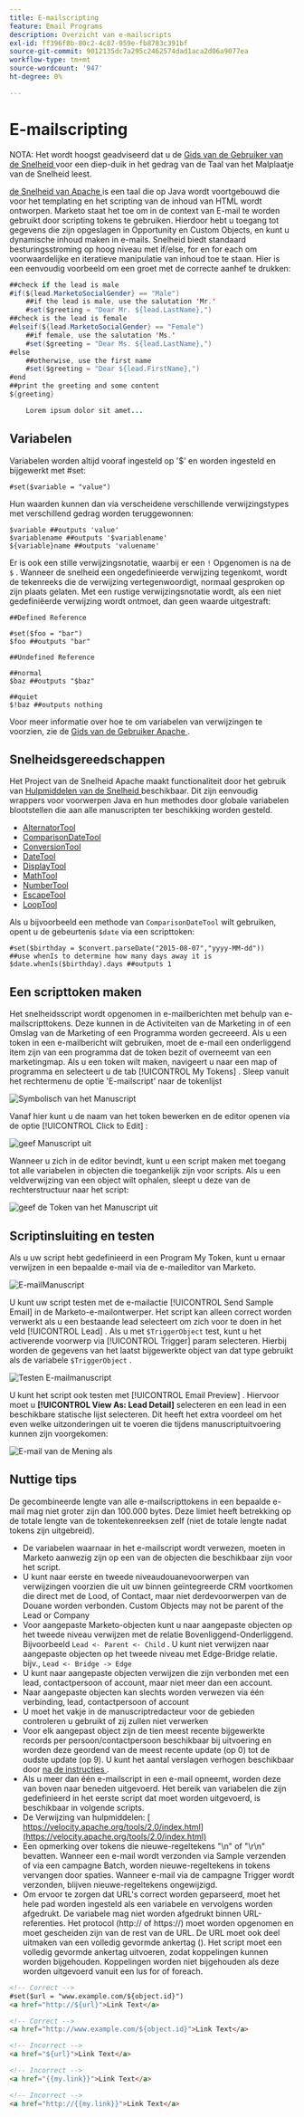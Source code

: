 ```yaml
---
title: E-mailscripting
feature: Email Programs
description: Overzicht van e-mailscripts
exl-id: ff396f8b-80c2-4c87-959e-fb8783c391bf
source-git-commit: 9012135dc7a295c2462574dad1aca2d06a9077ea
workflow-type: tm+mt
source-wordcount: '947'
ht-degree: 0%

---
```


# E-mailscripting

NOTA: Het wordt hoogst geadviseerd dat u de [ Gids van de Gebruiker van de Snelheid ](https://velocity.apache.org/engine/devel/user-guide.html) voor een diep-duik in het gedrag van de Taal van het Malplaatje van de Snelheid leest.

[ de Snelheid van Apache ](https://velocity.apache.org/) is een taal die op Java wordt voortgebouwd die voor het templating en het scripting van de inhoud van HTML wordt ontworpen. Marketo staat het toe om in de context van E-mail te worden gebruikt door scripting tokens te gebruiken. Hierdoor hebt u toegang tot gegevens die zijn opgeslagen in Opportunity en Custom Objects, en kunt u dynamische inhoud maken in e-mails. Snelheid biedt standaard besturingsstroming op hoog niveau met if/else, for en for each om voorwaardelijke en iteratieve manipulatie van inhoud toe te staan. Hier is een eenvoudig voorbeeld om een groet met de correcte aanhef te drukken:

```java
##check if the lead is male
#if(${lead.MarketoSocialGender} == "Male")
    ##if the lead is male, use the salutation 'Mr.'
    #set($greeting = "Dear Mr. ${lead.LastName},")
##check is the lead is female
#elseif(${lead.MarketoSocialGender} == "Female")
    ##if female, use the salutation 'Ms.'
    #set($greeting = "Dear Ms. ${lead.LastName},")
#else
    ##otherwise, use the first name
    #set($greeting = "Dear ${lead.FirstName},")
#end
##print the greeting and some content
${greeting}

    Lorem ipsum dolor sit amet...
```

## Variabelen

Variabelen worden altijd vooraf ingesteld op &#39;$&#39; en worden ingesteld en bijgewerkt met #set:

```
#set($variable = "value")
```

Hun waarden kunnen dan via verscheidene verschillende verwijzingstypes met verschillend gedrag worden teruggewonnen:

```
$variable ##outputs 'value'
$variablename ##outputs '$variablename'
${variable}name ##outputs 'valuename'
```

Er is ook een stille verwijzingsnotatie, waarbij er een `!` Opgenomen is na de `$` . Wanneer de snelheid een ongedefinieerde verwijzing tegenkomt, wordt de tekenreeks die de verwijzing vertegenwoordigt, normaal gesproken op zijn plaats gelaten. Met een rustige verwijzingsnotatie wordt, als een niet gedefiniëerde verwijzing wordt ontmoet, dan geen waarde uitgestraft:

```
##Defined Reference

#set($foo = "bar")
$foo ##outputs "bar"

##Undefined Reference

##normal
$baz ##outputs "$baz"

##quiet
$!baz ##outputs nothing
```

Voor meer informatie over hoe te om variabelen van verwijzingen te voorzien, zie de [ Gids van de Gebruiker Apache ](https://velocity.apache.org/engine/devel/user-guide.html#formal-reference-notation).

## Snelheidsgereedschappen

Het Project van de Snelheid Apache maakt functionaliteit door het gebruik van [ Hulpmiddelen van de Snelheid ](https://velocity.apache.org/tools/devel/apidocs/overview-summary.html) beschikbaar. Dit zijn eenvoudig wrappers voor voorwerpen Java en hun methodes door globale variabelen blootstellen die aan alle manuscripten ter beschikking worden gesteld.

- [ AlternatorTool ](https://velocity.apache.org/tools/devel/apidocs/org/apache/velocity/tools/generic/AlternatorTool.html)
- [ ComparisonDateTool ](https://velocity.apache.org/tools/devel/apidocs/org/apache/velocity/tools/generic/ComparisonDateTool.html)
- [ ConversionTool ](https://velocity.apache.org/tools/devel/apidocs/org/apache/velocity/tools/generic/ConversionTool.html)
- [ DateTool ](https://velocity.apache.org/tools/devel/apidocs/org/apache/velocity/tools/generic/DateTool.html)
- [ DisplayTool ](https://velocity.apache.org/tools/devel/apidocs/org/apache/velocity/tools/generic/DisplayTool.html)
- [ MathTool ](https://velocity.apache.org/tools/devel/apidocs/org/apache/velocity/tools/generic/MathTool.html)
- [ NumberTool ](https://velocity.apache.org/tools/devel/apidocs/org/apache/velocity/tools/generic/NumberTool.html)
- [ EscapeTool ](https://velocity.apache.org/tools/devel/apidocs/org/apache/velocity/tools/generic/EscapeTool.html)
- [ LoopTool ](https://velocity.apache.org/tools/devel/apidocs/org/apache/velocity/tools/generic/LoopTool.html)

Als u bijvoorbeeld een methode van `ComparisonDateTool` wilt gebruiken, opent u de gebeurtenis `$date` via een scripttoken:

```
#set($birthday = $convert.parseDate("2015-08-07","yyyy-MM-dd"))
##use whenIs to determine how many days away it is
$date.whenIs($birthday).days ##outputs 1
```

## Een scripttoken maken

Het snelheidsscript wordt opgenomen in e-mailberichten met behulp van e-mailscripttokens. Deze kunnen in de Activiteiten van de Marketing in of een Omslag van de Marketing of een Programma worden gecreeerd. Als u een token in een e-mailbericht wilt gebruiken, moet de e-mail een onderliggend item zijn van een programma dat de token bezit of overneemt van een marketingmap. Als u een token wilt maken, navigeert u naar een map of programma en selecteert u de tab [!UICONTROL My Tokens] . Sleep vanuit het rechtermenu de optie &#39;E-mailscript&#39; naar de tokenlijst

![ Symbolisch van het Manuscript ](assets/script-token.png)

Vanaf hier kunt u de naam van het token bewerken en de editor openen via de optie [!UICONTROL Click to Edit] :

![ geef Manuscript ](assets/script-edit.png) uit

Wanneer u zich in de editor bevindt, kunt u een script maken met toegang tot alle variabelen in objecten die toegankelijk zijn voor scripts. Als u een veldverwijzing van een object wilt ophalen, sleept u deze van de rechterstructuur naar het script:

![ geef de Token van het Manuscript uit ](assets/edit-script-token.png)

## Scriptinsluiting en testen

Als u uw script hebt gedefinieerd in een Program My Token, kunt u ernaar verwijzen in een bepaalde e-mail via de e-maileditor van Marketo.

![ E-mailManuscript ](assets/email-script-marketo-email.png)

U kunt uw script testen met de e-mailactie [!UICONTROL Send Sample Email] in de Marketo-e-mailontwerper. Het script kan alleen correct worden verwerkt als u een bestaande lead selecteert om zich voor te doen in het veld [!UICONTROL Lead] . Als u met `$TriggerObject` test, kunt u het activerende voorwerp via [!UICONTROL Trigger] param selecteren. Hierbij worden de gegevens van het laatst bijgewerkte object van dat type gebruikt als de variabele `$TriggerObject` .

![ Testen E-mailmanuscript ](assets/velocity-test.png)

U kunt het script ook testen met [!UICONTROL Email Preview] . Hiervoor moet u **[!UICONTROL View As: Lead Detail]** selecteren en een lead in een beschikbare statische lijst selecteren. Dit heeft het extra voordeel om het even welke uitzonderingen uit te voeren die tijdens manuscriptuitvoering kunnen zijn voorgekomen:

![ E-mail van de Mening als ](assets/view-as.png)

## Nuttige tips

De gecombineerde lengte van alle e-mailscripttokens in een bepaalde e-mail mag niet groter zijn dan 100.000 bytes. Deze limiet heeft betrekking op de totale lengte van de tokentekenreeksen zelf (niet de totale lengte nadat tokens zijn uitgebreid).

- De variabelen waarnaar in het e-mailscript wordt verwezen, moeten in Marketo aanwezig zijn op een van de objecten die beschikbaar zijn voor het script.
- U kunt naar eerste en tweede niveaudouanevoorwerpen van verwijzingen voorzien die uit uw binnen geïntegreerde CRM voortkomen die direct met de Lood, of Contact, maar niet derdevoorwerpen van de Douane worden verbonden. Custom Objects may not be parent of the Lead or Company
- Voor aangepaste Marketo-objecten kunt u naar aangepaste objecten op het tweede niveau verwijzen met de relatie Bovenliggend-Onderliggend. Bijvoorbeeld `Lead <- Parent <- Child` . U kunt niet verwijzen naar aangepaste objecten op het tweede niveau met Edge-Bridge relatie. bijv., `Lead <- Bridge -> Edge`
- U kunt naar aangepaste objecten verwijzen die zijn verbonden met een lead, contactpersoon of account, maar niet meer dan een account.
- Naar aangepaste objecten kan slechts worden verwezen via één verbinding, lead, contactpersoon of account
- U moet het vakje in de manuscriptredacteur voor de gebieden controleren u gebruikt of zij zullen niet verwerken
- Voor elk aangepast object zijn de tien meest recente bijgewerkte records per persoon/contactpersoon beschikbaar bij uitvoering en worden deze geordend van de meest recente update (op 0) tot de oudste update (op 9). U kunt het aantal verslagen verhogen beschikbaar door [ na de instructies ](https://experienceleague.adobe.com/en/docs/marketo/using/product-docs/administration/email-setup/change-custom-object-retrieval-limits-in-velocity-scripting).
- Als u meer dan één e-mailscript in een e-mail opneemt, worden deze van boven naar beneden uitgevoerd. Het bereik van variabelen die zijn gedefinieerd in het eerste script dat moet worden uitgevoerd, is beschikbaar in volgende scripts.
- De Verwijzing van hulpmiddelen: [ https://velocity.apache.org/tools/2.0/index.html](https://velocity.apache.org/tools/2.0/index.html)
- Een opmerking over tokens die nieuwe-regeltekens &quot;\\n&quot; of &quot;\\r\\n&quot; bevatten. Wanneer een e-mail wordt verzonden via Sample verzenden of via een campagne Batch, worden nieuwe-regeltekens in tokens vervangen door spaties. Wanneer e-mail via de campagne Trigger wordt verzonden, blijven nieuwe-regeltekens ongewijzigd.
- Om ervoor te zorgen dat URL&#39;s correct worden geparseerd, moet het hele pad worden ingesteld als een variabele en vervolgens worden afgedrukt. De variabele mag niet worden afgedrukt binnen URL-referenties. Het protocol (http:// of https://) moet worden opgenomen en moet gescheiden zijn van de rest van de URL. De URL moet ook deel uitmaken van een volledig gevormde ankertag (<a>). Het script moet een volledig gevormde ankertag uitvoeren, zodat koppelingen kunnen worden bijgehouden. Koppelingen worden niet bijgehouden als deze worden uitgevoerd vanuit een lus for of foreach.

```html
<!-- Correct -->
#set($url = "www.example.com/${object.id}")
<a href="http://${url}">Link Text</a>

<!-- Correct -->
<a href="http://www.example.com/${object.id}">Link Text</a>

<!-- Incorrect -->
<a href="${url}">Link Text</a>

<!-- Incorrect -->
<a href="{{my.link}}">Link Text</a>

<!-- Incorrect -->
<a href="http://{{my.link}}">Link Text</a>
```
